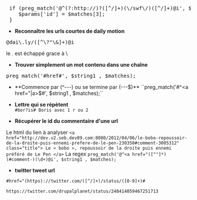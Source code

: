 <pre>
 if (preg_match('@^(?:http://)?([^/]+)(\/swf\/)([^/]+)@i', $params['source'] , $matches)) {
    $params['id'] = $matches[3];
 }
</pre>


* **Reconnaître les urls courtes de daily motion**
<pre>@dai\.ly/([^\?"\&]+)@i</pre>
le . est échappé grace à \

* **Trouver simplement un mot contenu dans une chaîne**   
<pre>preg_match('#href#', $string1 , $matches);</pre>

* **Commence par (^---) ou se termine par (---$)**   
``preg_match('#^<a href="|a>$#', $string1 , $matches);``

* **Lettre qui se répètent**    
``#bor?is# Boris avec 1 r ou 2``

* **Récupérer le id du commentaire d'une url**

Le html du lien à analyser
``
<a href="http://dev.v2.seb.dev89.com:8080/2012/04/06/le-bobo-repoussoir-de-la-droite-puis-ennemi-prefere-de-le-pen-230350#comment-3005312" class="title">
Le « bobo », repoussoir de la droite puis ennemi préféré de Le Pen
</a>
``
La regex
`
preg_match('@^<a href="([^"]*)(#comment-)(\d+)@i', $string1 , $matches);
`

* **twitter tweet url**
```
#href="(https)://twitter.com/([^/]+)/status/([0-9]+)#
```
```
https://twitter.com/drupalplanet/status/248414059467251713

```
